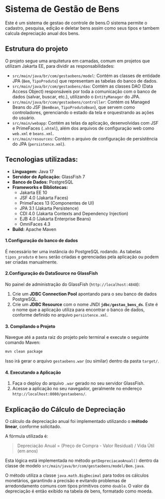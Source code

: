 # Sistema de Gestão de Bens
Este é um sistema de gestao de controle de bens.O sistema permite o cadastro, pesquisa, edição e deletar bens assim como seus tipos e tambem calcula depreciação anual dos bens.

## Estrutura do projeto
O projeto segue uma arquitetura em camadas, comum em projetos que utilizam Jakarta EE, para dividir as responsabilidades:
-   `src/main/java/br/com/gestaobens/model`: Contém as classes de entidade JPA (`Bem`, `TipoProduto`) que representam as tabelas do banco de dados.
-   `src/main/java/br/com/gestaobens/dao`: Contém as classes DAO (Data Access Object) responsáveis por toda a comunicação com o banco de dados (salvar, buscar, etc.), utilizando o `EntityManager` do JPA.
-   `src/main/java/br/com/gestaobens/controller`: Contém os Managed Beans do JSF (`BemBean`, `TipoProdutoBean`), que servem como controladores, gerenciando o estado da tela e orquestrando as ações do usuário.
-   `src/main/webapp`: Contém as telas da aplicação, desenvolvidas com JSF e PrimeFaces (`.xhtml`), além dos arquivos de configuração web como `web.xml` e `beans.xml`.
-   `src/main/resources`: Contém o arquivo de configuração de persistência do JPA (`persistence.xml`).
## Tecnologias utilizadas:
-   **Linguagem:** Java 17
-   **Servidor de Aplicação:** GlassFish 7
-   **Banco de Dados:** PostgreSQL
-   **Frameworks e Bibliotecas:**
    -   Jakarta EE 10
    -   JSF 4.0 (Jakarta Faces)
    -   PrimeFaces 13 (Componentes de UI)
    -   JPA 3.1 (Jakarta Persistence)
    -   CDI 4.0 (Jakarta Contexts and Dependency Injection)
    -   EJB 4.0 (Jakarta Enterprise Beans)
    -   OmniFaces 4.3
-   **Build:** Apache Maven

#### 1.Configuração do banco de dados
É necessário ter uma instância do PostgreSQL rodando. As tabelas `tipos_produto` e `bens` serão criadas e gerenciadas pela aplicação ou podem ser criadas manualmente.

#### 2.Configuração do DataSource no GlassFish
No painel de administração do GlassFish (`http://localhost:4848`):
1.  Crie um **JDBC Connection Pool** apontando para o seu banco de dados PostgreSQL.
2.  Crie um **JDBC Resource** com o nome JNDI **`jdbc/gestao_bens_ds`**. Este é o nome que a aplicação utiliza para encontrar o banco de dados, conforme definido no arquivo `persistence.xml`.

#### 3. Compilando o Projeto
Navegue até a pasta raiz do projeto pelo terminal e execute o seguinte comando Maven:
```bash
mvn clean package
```
Isso irá gerar o arquivo `gestaobens.war` (ou similar) dentro da pasta `target/`.

#### 4. Executando a Aplicação
1.  Faça o deploy do arquivo `.war` gerado no seu servidor GlassFish.
2.  Acesse a aplicação no seu navegador, geralmente no endereço `http://localhost:8080/gestaobens/`.

## Explicação do Cálculo de Depreciação

O cálculo da depreciação anual foi implementado utilizando o **método linear**, conforme solicitado.

A fórmula utilizada é:
> Depreciação Anual = (Preço de Compra - Valor Residual) / Vida Útil (em anos)

Esta lógica está implementada no método `getDepreciacaoAnual()` dentro da classe de modelo `src/main/java/br/com/gestaobens/model/Bem.java`.

O método utiliza a classe `java.math.BigDecimal` para todos os cálculos monetários, garantindo a precisão e evitando problemas de arredondamento comuns com tipos primitivos como `double`. O valor da depreciação é então exibido na tabela de bens, formatado como moeda.
